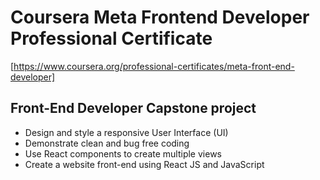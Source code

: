 # Coursera Meta Frontend Developer Professional Certificate

[https://www.coursera.org/professional-certificates/meta-front-end-developer]

## Front-End Developer Capstone project

- Design and style a responsive User Interface (UI)
- Demonstrate clean and bug free coding
- Use React components to create multiple views
- Create a website front-end using React JS and JavaScript
